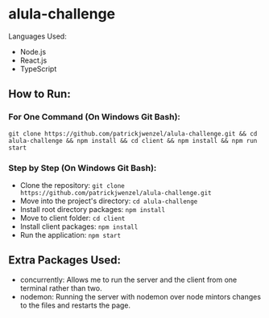 # alula-challenge
Languages Used:
- Node.js
- React.js
- TypeScript
## How to Run:
### For One Command (On Windows Git Bash):
`git clone https://github.com/patrickjwenzel/alula-challenge.git && cd alula-challenge && npm install && cd client && npm install && npm run start`

### Step by Step (On Windows Git Bash):
- Clone the repository: `git clone https://github.com/patrickjwenzel/alula-challenge.git`
- Move into the project's directory: `cd alula-challenge`
- Install root directory packages: `npm install`
- Move to client folder: `cd client`
- Install client packages: `npm install`
- Run the application: `npm start`

## Extra Packages Used:
- concurrently: Allows me to run the server and the client from one terminal rather than two.
- nodemon: Running the server with nodemon over node mintors changes to the files and restarts the page.
